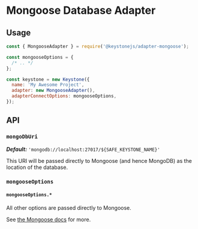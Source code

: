 <!--[meta]
section: packages
title: Database Adapter - Mongoose
[meta]-->

# Mongoose Database Adapter

## Usage

```javascript
const { MongooseAdapter } = require('@keystonejs/adapter-mongoose');

const mongooseOptions = {
  /* .. */
};

const keystone = new Keystone({
  name: 'My Awesome Project',
  adapter: new MongooseAdapter(),
  adapterConnectOptions: mongooseOptions,
});
```

## API

### `mongoDbUri`

_**Default:**_ `'mongodb://localhost:27017/${SAFE_KEYSTONE_NAME}'`

This URI will be passed directly to Mongoose (and hence MongoDB) as the location of the database.

### `mongooseOptions`

#### `mongooseOptions.*`

All other options are passed directly to Mongoose.

See [the Mongoose docs](https://mongoosejs.com/docs/connections.html) for more.
